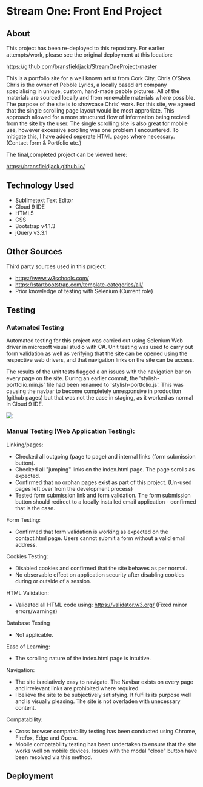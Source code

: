 # Stream One: Front End Project

## About

This project has been re-deployed to this repository. For earlier attempts/work, please see the original deployment at this location:

https://github.com/bransfieldjack/StreamOneProject-master

This is a portfolio site for a well known artist from Cork City, Chris O'Shea. Chris is the owner of Pebble Lyrics, a locally based art company specialising in unique, custom, hand-made pebble pictures. 
All of the materials are sourced locally and from renewable materials where possible. 
The purpose of the site is to showcase Chris' work. 
For this site, we agreed that the single scrolling page layout would be most approriate. 
This approach allowed for a more structured flow of information being recived from the site by the user. 
The single scrolling site is also great for mobile use, however excessive scrolling was one problem I encountered. 
To mitigate this, I have added seperate HTML pages where necessary. (Contact form & Portfolio etc.)

The final,completed project can be viewed here:

https://bransfieldjack.github.io/

## Technology Used

 * Sublimetext Text Editor
 * Cloud 9 IDE
 * HTML5
 * CSS
 * Bootstrap v4.1.3
 * jQuery v3.3.1

## Other Sources

Third party sources used in this project:

 - https://www.w3schools.com/
 - https://startbootstrap.com/template-categories/all/
 - Prior knowledge of testing with Selenium (Current role)

## Testing

### Automated Testing

Automated testing for this project was carried out using Selenium Web driver in microsoft visual studio with C#. 
Unit testing was used to carry out form validation as well as verifying that the site can be opened using the respective web drivers, and that navigation links on the site can be access. 

The results of the unit tests flagged a an issues with the navigation bar on every page on the site. 
During an earlier commit, the 'stylish-portfolio.min.js' file had been renamed to 'stylish-portfolio.js'. 
This was causing the navbar to become completely unresponsive in production (github pages) but that was not the case in staging, as it worked as normal in Cloud 9 IDE. 

![](https://s3-ap-southeast-2.amazonaws.com/stream-one-project/unit_testing_navbar_issue.png)

### Manual Testing (Web Application Testing):

Linking/pages:

 - Checked all outgoing (page to page) and internal links (form submission button).
 - Checked all "jumping" links on the index.html page. The page scrolls as expected. 
 - Confirmed that no orphan pages exist as part of this project. (Un-used pages left over from the development process)
 - Tested form submission link and form validation. The form submission button should redirect to a locally installed email application - confirmed that is the case. 
	
Form Testing:

 - Confirmed that form validation is working as expected on the contact.html page. Users cannot submit a form without a valid email address. 
	
Cookies Testing:

 - Disabled cookies and confirmed that the site behaves as per normal. 
 - No observable effect on application security after disabling cookies during or outside of a session. 

HTML Validation:

 - Validated all HTML code using: https://validator.w3.org/ (Fixed minor errors/warnings)

Database Testing

 - Not applicable.

Ease of Learning:

 - The scrolling nature of the index.html page is intuitive. 

Navigation:

 - The site is relatively easy to navigate. The Navbar exists on every page and irrelevant links are prohibited where required. 
 - I believe the site to be subjectively satisfying. It fulfills its purpose well and is visually pleasing. The site is not overladen with unecessary content. 

Compatability:

 - Cross browser compatability testing has been conducted using Chrome, Firefox, Edge and Opera. 
 - Mobile compatability testing has been undertaken to ensure that the site works well on mobile devices. Issues with the modal "close" button have been resolved via this method. 

## Deployment

